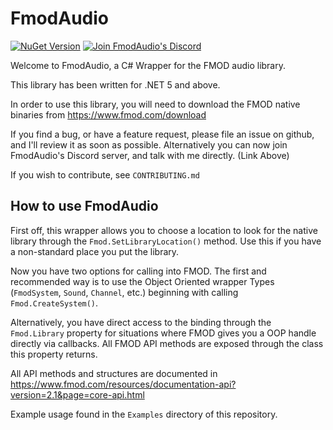 # FmodAudio
[![NuGet Version](https://img.shields.io/nuget/v/FmodAudio)](https://nuget.org/packages/FmodAudio) [![Join FmodAudio's Discord](https://img.shields.io/badge/chat%20on-discord-7289DA)](https://discord.gg/cNcbHF5)

Welcome to FmodAudio, a C# Wrapper for the FMOD audio library.

This library has been written for .NET 5 and above.

In order to use this library, you will need to download the FMOD native binaries from https://www.fmod.com/download

If you find a bug, or have a feature request, please file an issue on github, and I'll review it as soon as possible.
Alternatively you can now join FmodAudio's Discord server, and talk with me directly. (Link Above)

If you wish to contribute, see `CONTRIBUTING.md`

How to use FmodAudio
--------------------
First off, this wrapper allows you to choose a location to look for the native library through the `Fmod.SetLibraryLocation()` method.
Use this if you have a non-standard place you put the library.

Now you have two options for calling into FMOD. The first and recommended way is to use the Object Oriented wrapper Types (`FmodSystem`, `Sound`, `Channel`, etc.) beginning with calling `Fmod.CreateSystem()`.

 Alternatively, you have direct access to the binding through the `Fmod.Library` property for situations where FMOD gives you a OOP handle directly via callbacks. All FMOD API methods are exposed through the class this property returns.

 All API methods and structures are documented in https://www.fmod.com/resources/documentation-api?version=2.1&page=core-api.html

 Example usage found in the `Examples` directory of this repository.
